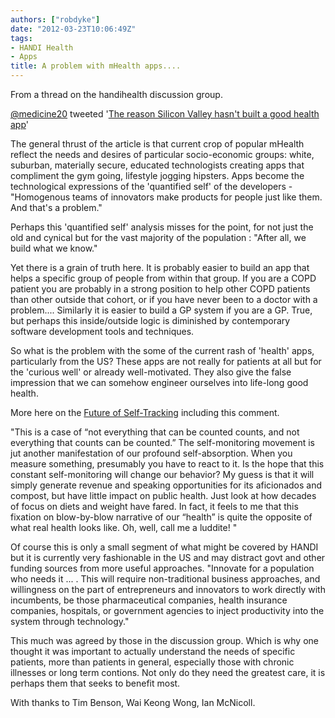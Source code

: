 ```yaml
---
authors: ["robdyke"]
date: "2012-03-23T10:06:49Z"
tags:
- HANDI Health
- Apps
title: A problem with mHealth apps....
---
```

From a thread on the handihealth discussion group.

[@medicine20](https://twitter.com/#!/medicine20) tweeted '[The reason Silicon Valley hasn't built a good health app](http://www.theatlantic.com/technology/archive/2012/03/the-reason-silicon-valley-hasnt-built-a-good-health-app/254229/)'

The general thrust of the article is that current crop of popular mHealth reflect the needs and desires of particular socio-economic groups: white, suburban, materially secure, educated technologists creating apps that compliment the gym going, lifestyle jogging hipsters. Apps become the technological expressions of the 'quantified self' of the developers - "Homogenous teams of innovators make products for people just like them. And that's a problem."

Perhaps this 'quantified self' analysis misses for the point, for not just the old and cynical but for the vast majority of the population : "After all, we build what we know."

<!--more-->

Yet there is a grain of truth here. It is probably easier to build an app that helps a specific group of people from within that group. If you are a COPD patient you are probably in a strong position to help other COPD patients than other outside that cohort, or if you have never been to a doctor with a problem.... Similarly it is easier to build a GP system if you are a GP. True, but perhaps this inside/outside logic is diminished by contemporary software development tools and techniques.

So what is the problem with the some of the current rash of 'health' apps, particularly from the US? These apps are not really for patients at all but for the 'curious well' or already well-motivated. They also give the false impression that we can somehow engineer ourselves into life-long good health.

More here on the [Future of Self-Tracking](http://e-patients.net/archives/2012/03/whats-the-future-for-self-tracking.html) including this comment.

"This is a case of “not everything that can be counted counts, and not everything that counts can be counted.” The self-monitoring movement is jut another manifestation of our profound self-absorption. When you measure something, presumably you have to react to it. Is the hope that this constant self-monitoring will change our behavior? My guess is that it will simply generate revenue and speaking opportunities for its aficionados and compost, but have little impact on public health. Just look at how decades of focus on diets and weight have fared. In fact, it feels to me that this fixation on blow-by-blow narrative of our “health” is quite the opposite of what real health looks like. Oh, well, call me a luddite! "

Of course this is only a small segment of what might be covered by HANDI but it is currently very fashionable in the US and may distract govt and other funding sources from more useful approaches. "Innovate for a population who needs it ... . This will require non-traditional business approaches, and willingness on the part of entrepreneurs and innovators to work directly with incumbents, be those pharmaceutical companies, health insurance companies, hospitals, or government agencies to inject productivity into the system through technology."

This much was agreed by those in the discussion group. Which is why one thought it was important to actually understand the needs of specific patients, more than patients in general, especially those with chronic illnesses or long term contions. Not only do they need the greatest care, it is perhaps them that seeks to benefit most.

With thanks to Tim Benson, Wai Keong Wong, Ian McNicoll.